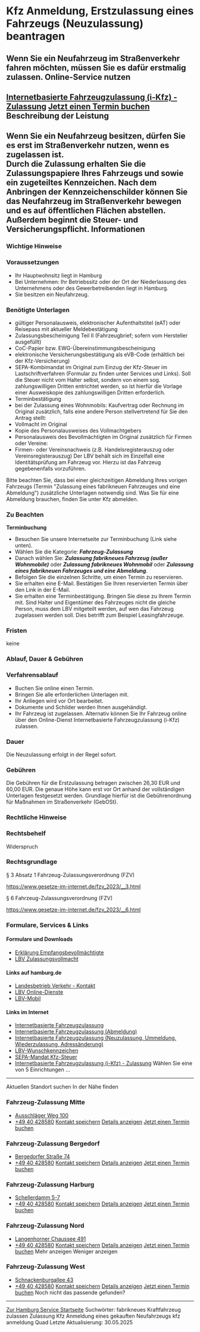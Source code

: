 Kfz Anmeldung, Erstzulassung eines Fahrzeugs (Neuzulassung) beantragen
======================================================================
Wenn Sie ein Neufahrzeug im Straßenverkehr fahren möchten, müssen Sie es dafür erstmalig zulassen.
Online-Service nutzen
---------------------
[Internetbasierte Fahrzeugzulassung (i-Kfz) - Zulassung](https://www.behoerden-serviceportal.de/onlineantraege/onlineantrag?prozessKey=m40191.zl&oeId=S100002.OE.0000010251-0000296974&leistungId=99036020001000&p=020000)
[Jetzt einen Termin buchen](https://lbv-termine.de/frontend/index.php)
Beschreibung der Leistung
-------------------------
Wenn Sie ein Neufahrzeug besitzen, dürfen Sie es erst im Straßenverkehr nutzen, wenn es zugelassen ist.  
Durch die Zulassung erhalten Sie die Zulassungspapiere Ihres Fahrzeugs und sowie ein zugeteiltes Kennzeichen. Nach dem Anbringen der Kennzeichenschilder können Sie das Neufahrzeug im Straßenverkehr bewegen und es auf öffentlichen Flächen abstellen. Außerdem beginnt die Steuer- und Versicherungspflicht.
Informationen
-------------
### Wichtige Hinweise
### Voraussetzungen
* Ihr Hauptwohnsitz liegt in Hamburg
* Bei Unternehmen: Ihr Betriebssitz oder der Ort der Niederlassung des Unternehmens oder des Gewerbetreibenden liegt in Hamburg.
* Sie besitzen ein Neufahrzeug.
### Benötigte Unterlagen
* gültiger Personalausweis, elektronischer Aufenthaltstitel (eAT) oder Reisepass mit aktueller Meldebestätigung
* Zulassungsbescheinigung Teil II (Fahrzeugbrief; sofern vom Hersteller ausgefüllt)
* CoC-Papier bzw. EWG-Übereinstimmungsbescheinigung
* elektronische Versicherungsbestätigung als eVB-Code (erhältlich bei der Kfz-Versicherung)
* SEPA-Kombimandat im Original zum Einzug der Kfz-Steuer im Lastschriftverfahren (Formular zu finden unter Services und Links). Soll die Steuer nicht vom Halter selbst, sondern von einem sog. zahlungswilligen Dritten entrichtet werden, so ist hierfür die Vorlage einer Ausweiskopie des zahlungswilligen Dritten erforderlich.
* Terminbestätigung
* bei der Zulassung eines Wohnmobils: Kaufvertrag oder Rechnung im Original
zusätzlich, falls eine andere Person stellvertretend für Sie den Antrag stellt:
* Vollmacht im Original
* Kopie des Personalausweises des Vollmachtgebers
* Personalausweis des Bevollmächtigten im Original
zusätzlich für Firmen oder Vereine:
* Firmen- oder Vereinsnachweis (z.B. Handelsregisterauszug oder Vereinsregisterauszug)
Der LBV behält sich im Einzelfall eine Identitätsprüfung am Fahrzeug vor. Hierzu ist das Fahrzeug gegebenenfalls vorzuführen.  
  
Bitte beachten Sie, dass bei einer gleichzeitigen Abmeldung Ihres vorigen Fahrzeugs (Termin "Zulassung eines fabrikneuen Fahrzeuges und eine Abmeldung") zusätzliche Unterlagen notwendig sind. Was Sie für eine Abmeldung brauchen, finden Sie unter Kfz abmelden.
### Zu Beachten
**Terminbuchung**
* Besuchen Sie unsere Internetseite zur Terminbuchung (Link siehe unten).
* Wählen Sie die Kategorie: ***Fahrzeug-Zulassung***
* Danach wählen Sie: ***Zulassung fabrikneues Fahrzeug (außer Wohnmobile)*** oder ***Zulassung fabrikneues Wohnmobil*** oder ***Zulassung eines fabrikneuen Fahrzeuges und eine Abmeldung***.
* Befolgen Sie die einzelnen Schritte, um einen Termin zu reservieren.
* Sie erhalten eine E-Mail. Bestätigen Sie Ihren reservierten Termin über den Link in der E-Mail.
* Sie erhalten eine Terminbestätigung. Bringen Sie diese zu Ihrem Termin mit.
Sind Halter und Eigentümer des Fahrzeuges nicht die gleiche Person, muss dem LBV mitgeteilt werden, auf wen das Fahrzeug zugelassen werden soll. Dies betrifft zum Beispiel Leasingfahrzeuge.
### Fristen
keine
### Ablauf, Dauer & Gebühren
### Verfahrensablauf
* Buchen Sie online einen Termin.
* Bringen Sie alle erforderlichen Unterlagen mit.
* Ihr Anliegen wird vor Ort bearbeitet.
* Dokumente und Schilder werden Ihnen ausgehändigt.
* Ihr Fahrzeug ist zugelassen.
Alternativ können Sie Ihr Fahrzeug online über den Online-Dienst Internetbasierte Fahrzeugzulassung (i-Kfz) zulassen.
### Dauer
Die Neuzulassung erfolgt in der Regel sofort.
### Gebühren
Die Gebühren für die Erstzulassung betragen zwischen 26,30 EUR und 60,00 EUR. Die genaue Höhe kann erst vor Ort anhand der vollständigen Unterlagen festgesetzt werden. Grundlage hierfür ist die Gebührenordnung für Maßnahmen im Straßenverkehr (GebOSt).
### Rechtliche Hinweise
### Rechtsbehelf
Widerspruch
### Rechtsgrundlage
§ 3 Absatz 1 Fahrzeug-Zulassungsverordnung (FZV)  
  
<https://www.gesetze-im-internet.de/fzv_2023/__3.html>  
  
§ 6 Fahrzeug-Zulassungsverordnung (FZV)  
  
<https://www.gesetze-im-internet.de/fzv_2023/__6.html>
### Formulare, Services & Links
#### Formulare und Downloads
* [Erklärung Empfangsbevollmächtigte](https://www.hamburg.de/resource/blob/1042606/1cf826b8f40cc11255c442af19f6e03e/erklaerung-empfangsbevollmaechtigte-data.pdf)
* [LBV Zulassungsvollmacht](https://www.hamburg.de/resource/blob/413162/dc1e316a4331d5f984ba8b06ee3d3ee7/vollmacht-zulassung-privatkunde-data.pdf)
#### Links auf hamburg.de
* [Landesbetrieb Verkehr - Kontakt](https://www.hamburg.de/verkehr/lbv/kontakt)
* [LBV Online-Dienste](https://www.hamburg.de/onlinedienste/)
* [LBV-Mobil](https://www.hamburg.de/verkehr/lbv/wir-ueber-uns/kontakt-413860)
#### Links im Internet
* [Internetbasierte Fahrzeugzulassung](https://bmdv.bund.de/SharedDocs/DE/Artikel/StV/Strassenverkehr/internetbasierte-fahrzeugzulassung.html)
* [Internetbasierte Fahrzeugzulassung (Abmeldung)](https://www.behoerden-serviceportal.de/onlineantraege/onlineantrag?prozessKey=m40191.ab&oeId=S100002.OE.0000010251-0000296974&leistungId=99036008070000&p=020000)
* [Internetbasierte Fahrzeugzulassung (Neuzulassung, Ummeldung, Wiederzulassung, Adressänderung)](https://www.behoerden-serviceportal.de/onlineantraege/onlineantrag?prozessKey=m40191.zl&oeId=S100002.OE.0000010251-0000296974&leistungId=99036008007008&p=020000)
* [LBV-Wunschkennzeichen](https://kfzonline.ekom21.de/kfzonline.public/start.html?oe=00.00.02.000000)
* [SEPA-Mandat Kfz-Steuer](https://www.formulare-bfinv.de/ffw/action/invoke.do?id=032021)
* [Internetbasierte Fahrzeugzulassung (i-Kfz) - Zulassung](https://www.behoerden-serviceportal.de/onlineantraege/onlineantrag?prozessKey=m40191.zl&oeId=S100002.OE.0000010251-0000296974&leistungId=99036020001000&p=020000)
Wählen Sie eine von 5 Einrichtungen ...
---------------------------------------
Aktuellen Standort suchen
In der Nähe finden
### Fahrzeug-Zulassung Mitte
* [Ausschläger Weg 100](#)
* [+49 40 428580](tel:+4940428580 "+49 40 428580")
[Kontakt speichern](//iason.hamburg.de/befi/info/vcard/111115153/ "Kontakt speichern") 
[Details anzeigen](/service/info/111115153/)   [Jetzt einen Termin buchen](https://lbv-termine.de/frontend/index.php)
### Fahrzeug-Zulassung Bergedorf
* [Bergedorfer Straße 74](#)
* [+49 40 428580](tel:+4940428580 "+49 40 428580")
[Kontakt speichern](//iason.hamburg.de/befi/info/vcard/111115161/ "Kontakt speichern") 
[Details anzeigen](/service/info/111115161/)   [Jetzt einen Termin buchen](https://lbv-termine.de/frontend/index.php)
### Fahrzeug-Zulassung Harburg
* [Schellerdamm 5-7](#)
* [+49 40 428580](tel:+4940428580 "+49 40 428580")
[Kontakt speichern](//iason.hamburg.de/befi/info/vcard/111115155/ "Kontakt speichern") 
[Details anzeigen](/service/info/111115155/)   [Jetzt einen Termin buchen](https://lbv-termine.de/frontend/index.php)
### Fahrzeug-Zulassung Nord
* [Langenhorner Chaussee 491](#)
* [+49 40 428580](tel:+4940428580 "+49 40 428580")
[Kontakt speichern](//iason.hamburg.de/befi/info/vcard/111115159/ "Kontakt speichern") 
[Details anzeigen](/service/info/111115159/)   [Jetzt einen Termin buchen](https://lbv-termine.de/frontend/index.php)
Mehr anzeigen Weniger anzeigen
### Fahrzeug-Zulassung West
* [Schnackenburgallee 43](#)
* [+49 40 428580](tel:+4940428580 "+49 40 428580")
[Kontakt speichern](//iason.hamburg.de/befi/info/vcard/111115157/ "Kontakt speichern") 
[Details anzeigen](/service/info/111115157/)   [Jetzt einen Termin buchen](https://lbv-termine.de/frontend/index.php)
Noch nicht das passende gefunden?
---------------------------------
 [Zur Hamburg Service Startseite](/service/)
Suchwörter: fabrikneues Kraftfahrzeug zulassen Zulassung Kfz Anmeldung eines gekauften Neufahrzeugs kfz anmeldung Quad
Letzte Aktualisierung: 30.05.2025